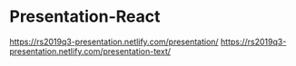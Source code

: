 # Presentation-React
https://rs2019q3-presentation.netlify.com/presentation/
https://rs2019q3-presentation.netlify.com/presentation-text/
